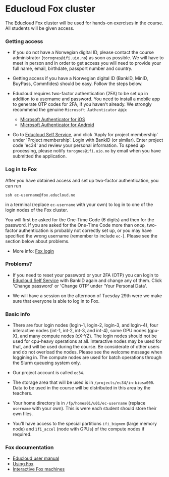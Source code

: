 # Educloud Fox cluster

The Educloud Fox cluster will be used for hands-on exercises in the course. All students will be given access.


### Getting access

* If you do not have a Norwegian digital ID, please contact the course administrator (`torognes@ifi.uio.no`) as soon as possible. We will have to meet in person and in order to get access you will need to provide your full name, email, birthdate, passport number and country.

* Getting access if you have a Norwegian digital ID (BankID, MinID, BuyPass, Commfides) should be easy. Follow the steps below.

* Educloud requires two-factor authentication (2FA) to be set up in addition to a username and password. You need to install a mobile app to generate OTP codes for 2FA, if you haven't already. We strongly recommend the genuine `Microsoft Authenticator` app:

   * [Microsoft Authenticator for iOS](https://apps.apple.com/us/app/microsoft-authenticator/id983156458)
   * [Microsoft Authenticator for Android](https://play.google.com/store/apps/details?id=com.azure.authenticator)

* Go to [Educloud Self Service](https://selfservice.educloud.no/), and click 'Apply for project membership' under 'Project membership'. Login with BankID (or similar). Enter project code 'ec34' and review your personal information. To speed up processing, please notify `torognes@ifi.uio.no` by email when you have submitted the application.


### Log in to Fox

After you have obtained access and set up two-factor authentication, you can run
```
ssh ec-username@fox.educloud.no
```
in a terminal (replace `ec-username` with your own) to log in to one of the login nodes of the Fox cluster.

You will first be asked for the One-Time Code (6 digits) and then for the password. If you are asked for the One-Time Code more than once, two-factor authentication is probably not correctly set up, or you may have specified the wrong username (remember to include `ec-`). Please see the section below about problems.

* More info: [Fox login](https://www.uio.no/english/services/it/research/platforms/edu-research/help/login-fox.html)


### Problems?

* If you need to reset your password or your 2FA (OTP) you can login to [Educloud Self Service](https://selfservice.educloud.no/) with BankID again and change any of them. Click 'Change password' or 'Change OTP' under 'Your Personal Data'.

* We will have a session on the afternoon of Tuesday 29th were we make sure that everyone is able to log in to Fox.


### Basic info

* There are four login nodes (login-1, login-2, login-3, and login-4), four interactive nodes (int-1, int-2, int-3, and int-4), some GPU nodes (gpu-X), and many compute nodes (cX-YZ). The login nodes should not be used for cpu-heavy operations at all. Interactive nodes may be used for that, and will be used during the course. Be considerate of other users and do not overload the nodes. Please see the welcome message when loggining in. The compute nodes are used for batch operations through the Slurm queueing system only.

* Our project account is called `ec34`.

* The storage area that will be used is in `/projects/ec34/in-biosx000`. Data to be used in the course will be distributed in this area by the teachers.

* Your home directory is in `/fp/homes01/u01/ec-username` (replace `username` with your own). This is were each student should store their own files.

* You'll have access to the special partitions `ifi_bigmem` (large memory node) and `ìfi_accel` (node with GPUs) of the compute nodes if required.


### Fox documentation

* [Educloud user manual](https://www.uio.no/english/services/it/research/platforms/edu-research/help/)
* [Using Fox](https://www.uio.no/english/services/it/research/platforms/edu-research/help/hpc/docs/fox/index.md)
* [Interactive Fox machines](https://www.uio.no/english/services/it/research/platforms/edu-research/help/fox/interactive-machines.md)

